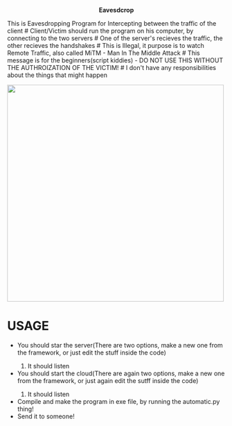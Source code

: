 <p align="center"><b> Eavesdcrop </b></p>
<p align="left">This is Eavesdropping Program for Intercepting between the traffic of the client # Client/Victim should run the program on his computer, by connecting to the two servers  # One of the server's recieves the traffic, the other recieves the handshakes # This is Illegal, it purpose is to watch Remote Traffic, also called MiTM - Man In The Middle Attack # This message is for the beginners(script kiddies) - DO NOT USE THIS WITHOUT THE AUTHROIZATION OF THE VICTIM! # I don't have any responsibilities about the things that might happen </p>
<p align="left"><img src="https://cdn3.iconfinder.com/data/icons/detective-investigator/230/detective-006-512.png" width=500, height=500></p>
<p align="center"><h1> USAGE </h1></p>
<ul>
  <li> You should star the server(There are two options, make a new one from the framework, or just edit the stuff inside the code) </li>
  <ol>
    <li> It should listen </li>
  </ol>
  <li> You should start the cloud(There are again two options, make a new one from the framework, or just again edit the sutff inside the code) </li>
  <ol>
    <li> It should listen </li>
  </ol>
  <li> Compile and make the program in exe file, by running the automatic.py thing! </li>
  <li> Send it to someone! </li>
</ul>

